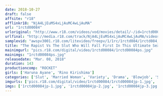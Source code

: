 ```yaml
---
date: 2018-10-27
draft: false
affsite: "r18"
afflinkr18: "NjA4LjEuMS4xLjAuMC4wLjAuMA"
url: "1rctd00084"
urloriginal: "http://www.r18.com/videos/vod/movies/detail/-/id=1rctd00084"
urlfinal: "http://media.r18.com/track/NjA4LjEuMS4xLjAuMC4wLjAuMA/videos/vod/movies/detail/-/id=1rctd00084"
samplevid: "awspv3001.r18.com/litevideo/freepv/1/1rc/1rctd084/1rctd084_dmb_w.mp4"
title: "The Rapist Vs The Slut Who Will Fall First In This Ultimate Sex Battle?"
mainimgurl: "pics.r18.com/digital/video/1rctd00084/1rctd00084ps.jpg"
mainimgs: "1rctd00084ps.jpg"
releasedate: "Mar. 08, 2018"
duration: 143
productioncomp: "ROCKET"
girls: ['Haruna Ayane', 'Rino Kirishima']
categories: ['Slut', 'Married Woman', 'Variety', 'Drama', 'Blowjob', 'Sweating', 'Hi-Def']
imgurls: ['pics.r18.com/digital/video/1rctd00084/1rctd00084jp-1.jpg', 'pics.r18.com/digital/video/1rctd00084/1rctd00084jp-2.jpg', 'pics.r18.com/digital/video/1rctd00084/1rctd00084jp-3.jpg', 'pics.r18.com/digital/video/1rctd00084/1rctd00084jp-4.jpg', 'pics.r18.com/digital/video/1rctd00084/1rctd00084jp-5.jpg', 'pics.r18.com/digital/video/1rctd00084/1rctd00084jp-6.jpg', 'pics.r18.com/digital/video/1rctd00084/1rctd00084jp-7.jpg', 'pics.r18.com/digital/video/1rctd00084/1rctd00084jp-8.jpg', 'pics.r18.com/digital/video/1rctd00084/1rctd00084jp-9.jpg', 'pics.r18.com/digital/video/1rctd00084/1rctd00084jp-10.jpg', 'pics.r18.com/digital/video/1rctd00084/1rctd00084jp-11.jpg', 'pics.r18.com/digital/video/1rctd00084/1rctd00084jp-12.jpg', 'pics.r18.com/digital/video/1rctd00084/1rctd00084jp-13.jpg', 'pics.r18.com/digital/video/1rctd00084/1rctd00084jp-14.jpg', 'pics.r18.com/digital/video/1rctd00084/1rctd00084jp-15.jpg', 'pics.r18.com/digital/video/1rctd00084/1rctd00084jp-16.jpg', 'pics.r18.com/digital/video/1rctd00084/1rctd00084jp-17.jpg', 'pics.r18.com/digital/video/1rctd00084/1rctd00084jp-18.jpg', 'pics.r18.com/digital/video/1rctd00084/1rctd00084jp-19.jpg', 'pics.r18.com/digital/video/1rctd00084/1rctd00084jp-20.jpg']
imgs: ['1rctd00084jp-1.jpg', '1rctd00084jp-2.jpg', '1rctd00084jp-3.jpg', '1rctd00084jp-4.jpg', '1rctd00084jp-5.jpg', '1rctd00084jp-6.jpg', '1rctd00084jp-7.jpg', '1rctd00084jp-8.jpg', '1rctd00084jp-9.jpg', '1rctd00084jp-10.jpg', '1rctd00084jp-11.jpg', '1rctd00084jp-12.jpg', '1rctd00084jp-13.jpg', '1rctd00084jp-14.jpg', '1rctd00084jp-15.jpg', '1rctd00084jp-16.jpg', '1rctd00084jp-17.jpg', '1rctd00084jp-18.jpg', '1rctd00084jp-19.jpg', '1rctd00084jp-20.jpg']
---
```

